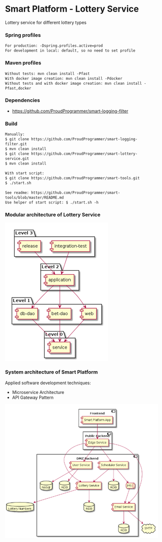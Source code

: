 # Smart Platform - Lottery Service
Lottery service for different lottery types
### Spring profiles
```
For production: -Dspring.profiles.active=prod
For development in local: default, so no need to set profile
```
### Maven profiles
```
Without tests: mvn clean install -Pfast
With docker image creation: mvn clean install -Pdocker
Without tests and with docker image creation: mvn clean install -Pfast,docker
```
### Dependencies
- https://github.com/ProudProgrammer/smart-logging-filter
### Build
```
Manually:
$ git clone https://github.com/ProudProgrammer/smart-logging-filter.git
$ mvn clean install
$ git clone https://github.com/ProudProgrammer/smart-lottery-service.git
$ mvn clean install

With start script:
$ git clone https://github.com/ProudProgrammer/smart-tools.git
$ ./start.sh

See readme: https://github.com/ProudProgrammer/smart-tools/blob/master/README.md
Use helper of start script: $ ./start.sh -h
```
### Modular architecture of Lottery Service
![Modular Architecture](https://raw.githubusercontent.com/ProudProgrammer/smart-tools/master/plantuml/modular-architecture-lottery-service.png)
### System architecture of Smart Platform
Applied software development techniques:
- Microservice Architecture
- API Gateway Pattern

![System Architecture](https://raw.githubusercontent.com/ProudProgrammer/smart-tools/master/plantuml/system-architecture.png)
